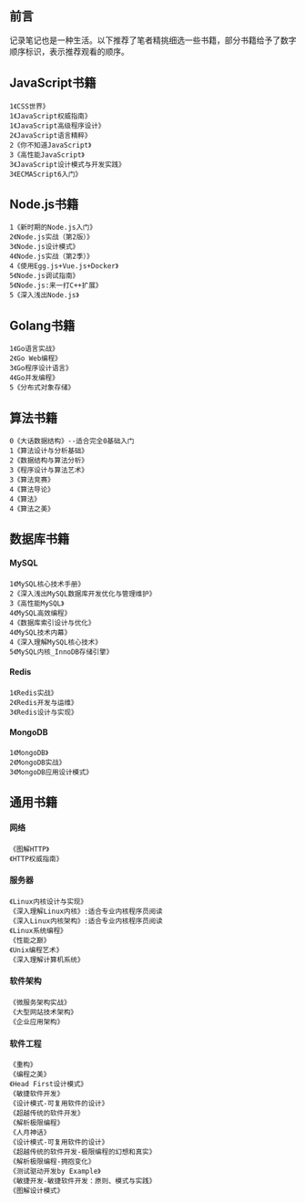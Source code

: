 ##  前言
记录笔记也是一种生活。以下推荐了笔者精挑细选一些书籍，部分书籍给予了数字顺序标识，表示推荐观看的顺序。
## JavaScript书籍
```
1《CSS世界》               
1《JavaScript权威指南》      
1《JavaScript高级程序设计》  
2《JavaScript语言精粹》     
2《你不知道JavaScript》     
3《高性能JavaScript》       
3《JavaScript设计模式与开发实践》
3《ECMAScript6入门》        
```
## Node.js书籍
```
1《新时期的Node.js入门》        
2《Node.js实战（第2版）》       
3《Node.js设计模式》           
4《Node.js实战（第2季）》      
4《使用Egg.js+Vue.js+Docker》   
5《Node.js调试指南》            
5《Node.js:来一打C++扩展》      
5《深入浅出Node.js》            
```
## Golang书籍
```
1《Go语言实战》                 
2《Go Web编程》                 
3《Go程序设计语言》             
4《Go并发编程》                 
5《分布式对象存储》             
```
## 算法书籍
```
0《大话数据结构》--适合完全0基础入门
1《算法设计与分析基础》        
2《数据结构与算法分析》         
3《程序设计与算法艺术》         
3《算法竞赛》                 
4《算法导论》                 
4《算法》                    
4《算法之美》                
```
## 数据库书籍
#### MySQL
```
1《MySQL核心技术手册》        
2《深入浅出MySQL数据库开发优化与管理维护》
3《高性能MySQL》
4《MySQL高效编程》
4《数据库索引设计与优化》
4《MySQL技术内幕》
4《深入理解MySQL核心技术》
5《MySQL内核_InnoDB存储引擎》
```
#### Redis
```
1《Redis实战》           
2《Redis开发与运维》       
3《Redis设计与实现》      
```
#### MongoDB
```
1《MongoDB》
2《MongoDB实战》
3《MongoDB应用设计模式》
```
## 通用书籍
#### 网络
```
《图解HTTP》
《HTTP权威指南》
```
#### 服务器
```
《Linux内核设计与实现》
《深入理解Linux内核》:适合专业内核程序员阅读
《深入Linux内核架构》:适合专业内核程序员阅读
《Linux系统编程》
《性能之巅》
《Unix编程艺术》
《深入理解计算机系统》
```
#### 软件架构
```
《微服务架构实战》
《大型网站技术架构》
《企业应用架构》
```
#### 软件工程
```
《重构》
《编程之美》
《Head First设计模式》
《敏捷软件开发》
《设计模式-可复用软件的设计》
《超越传统的软件开发》
《解析极限编程》
《人月神话》
《设计模式-可复用软件的设计》
《超越传统的软件开发-极限编程的幻想和真实》
《解析极限编程-拥抱变化》
《测试驱动开发by Example》
《敏捷开发-敏捷软件开发：原则、模式与实践》
《图解设计模式》
```

